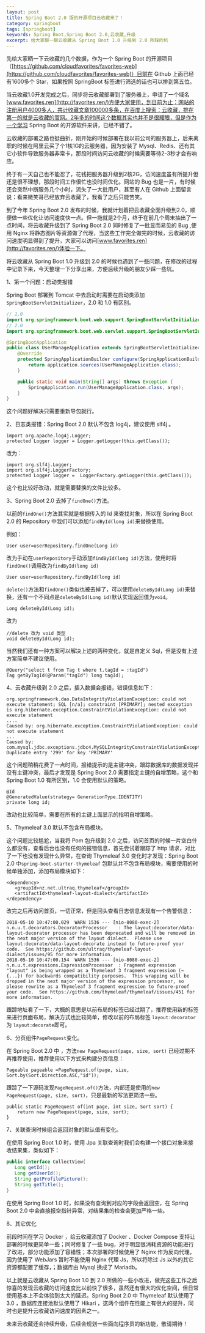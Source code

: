 ```yaml
---
layout: post
title: Spring Boot 2.0 版的开源项目云收藏来了！
category: springboot
tags: [springboot]
keywords: Spring Boot,Spring Boot 2.0,云收藏,升级
excerpt: 给大家聊一聊云收藏从 Spring Boot 1.0 升级到 2.0 所踩的坑
---
```


先给大家晒一下云收藏的几个数据，作为一个 Spring Boot 的开源项目（[https://github.com/cloudfavorites/favorites-web](https://github.com/cloudfavorites/favorites-web)）目前在 Github 上面已经有1600多个 Star，如果按照 SpringBoot 标签进行筛选的话也可以排到第五位。

当云收藏1.0开发完成之后，同步将云收藏部署到了服务器上，申请了一个域名[www.favorites.ren](http://favorites.ren/)方便大家使用，到目前为止：网站的注册用户4000多人，共计收藏文章100000多条，在百度上搜索：云收藏，排在第一的就是云收藏的官网。2年多的时间这个数据其实也并不是很耀眼，但是作为一个学习 Spring Boot 的开源软件来讲，已经不错了。

云收藏的部署之路也挺曲折，刚开始的时候部署在我以前公司的服务器上，后来离职的时候在阿里云买了个1核1G的云服务器，因为安装了 Mysql、Redis、还有其它小软件导致服务器非常卡，那段时间访问云收藏的时候需要等待2-3秒才会有响应。

终于有一天自己也不能忍了，花钱把服务器升级到2核2G，访问速度虽有所提升但还是很不理想，那段时间工作很忙也没时间优化。网站的 Bug 也是一片，有时候还会突然中断服务几个小时，流失了一大批用户，甚至有人在 Github 上面留言说：看来微笑哥已经放弃云收藏了，我看了之后只能苦笑。

到了今年 Spring Boot 2.0 发布的时候，我就计划着把云收藏全面升级到2.0，顺便做一些优化让访问速度快一点。但一拖就是2个月，终于在前几个周末抽出了一点时间，将云收藏升级到了 Spring Boot 2.0 同时修复了一批显而易见的 Bug ,使用 Nginx 将静态图片等资源做了代理，当这些工作完全做完的时候，云收藏的访问速度明显得到了提升，大家可以访问[www.favorites.ren](http://favorites.ren/)体验一下。

将云收藏从 Spring Boot 1.0 升级到 2.0 的时候也遇到了一些问题，在修改的过程中记录下来，今天整理一下分享出来，方便后续升级的朋友少踩一些坑。

1、第一个问题：启动类报错

Spring Boot 部署到 Tomcat 中去启动时需要在启动类添加`SpringBootServletInitializer`，2.0 和 1.0 有区别。

``` java
// 1.0
import org.springframework.boot.web.support.SpringBootServletInitializer;
// 2.0
import org.springframework.boot.web.servlet.support.SpringBootServletInitializer;

@SpringBootApplication
public class UserManageApplication extends SpringBootServletInitializer {
    @Override
    protected SpringApplicationBuilder configure(SpringApplicationBuilder application) {
        return application.sources(UserManageApplication.class);
    }

    public static void main(String[] args) throws Exception {
        SpringApplication.run(UserManageApplication.class, args);
    }
}
```

这个问题好解决只需要重新导包就行。

2、日志类报错：Spring Boot 2.0 默认不包含 log4j，建议使用 slf4j 。

```
import org.apache.log4j.Logger;
protected Logger logger = Logger.getLogger(this.getClass());
```

改为：

```
import org.slf4j.Logger;
import org.slf4j.LoggerFactory;
protected Logger logger =  LoggerFactory.getLogger(this.getClass());
```

这个也比较好改动，就是需要替换的文件比较多。


3、Spring Boot 2.0 去掉了`findOne()`方法。

以前的`findOne()`方法其实就是根据传入的 Id 来查找对象，所以在 Spring Boot 2.0 的 Repository 中我们可以添加`findById(long id)`来替换使用。

例如：

```
User user=userRepository.findOne(Long id)
```

改为手动在`userRepository`手动添加`findById(long id)`方法，使用时将`findOne()`调用改为`findById(long id)`

```
User user=userRepository.findById(long id)
```

`delete()`方法和`findOne()`类似也被去掉了，可以使用`deleteById(Long id)`来替换，还有一个不同点是`deleteById(Long id)`默认实现返回值为`void`。

```
Long deleteById(Long id);
```

改为

```
//delete 改为 void 类型
void deleteById(Long id);
```

当然我们还有一种方案可以解决上述的两种变化，就是自定义 Sql，但是没有上述方案简单不建议使用。

```
@Query("select t from Tag t where t.tagId = :tagId")
Tag getByTagId(@Param("tagId") long tagId);
```


4、云收藏升级到 2.0 之后，插入数据会报错，错误信息如下：

```
org.springframework.dao.DataIntegrityViolationException: could not execute statement; SQL [n/a]; constraint [PRIMARY]; nested exception is org.hibernate.exception.ConstraintViolationException: could not execute statement
....
Caused by: org.hibernate.exception.ConstraintViolationException: could not execute statement
...
Caused by: com.mysql.jdbc.exceptions.jdbc4.MySQLIntegrityConstraintViolationException: Duplicate entry '299' for key 'PRIMARY'
```

这个问题稍稍花费了一点时间，报错提示的是主键冲突，跟踪数据库的数据发现并没有主键冲突，最后才发现是 Spring Boot 2.0 需要指定主键的自增策略，这个和 Spring Boot 1.0 有所区别，1.0 会使用默认的策略。

```
@Id
@GeneratedValue(strategy= GenerationType.IDENTITY)
private long id;
```

改动也比较简单，需要在所有的主键上面显示的指明自增策略。

5、Thymeleaf 3.0 默认不包含布局模块。

这个问题比较尴尬，当我将 Pom 包升级到 2.0 之后，访问首页的时候一片空白什么都没有，查看后台也没有任何的报错信息，首先尝试着跟踪了 http 请求，对比了一下也没有发现什么异常，在查询 Thymeleaf 3.0 变化时才发现：Spring Boot 2.0 中`spring-boot-starter-thymeleaf` 包默认并不包含布局模块，需要使用的时候单独添加，添加布局模块如下：

```
<dependency>
   <groupId>nz.net.ultraq.thymeleaf</groupId>
   <artifactId>thymeleaf-layout-dialect</artifactId>
</dependency>
```

改完之后再访问首页，一切正常，但是回头查看日志信息发现有一个告警信息：

```
2018-05-10 10:47:00.029  WARN 1536 --- [nio-8080-exec-2] n.n.u.t.decorators.DecoratorProcessor    : The layout:decorator/data-layout-decorator processor has been deprecated and will be removed in the next major version of the layout dialect.  Please use layout:decorate/data-layout-decorate instead to future-proof your code.  See https://github.com/ultraq/thymeleaf-layout-dialect/issues/95 for more information.
2018-05-10 10:47:00.154  WARN 1536 --- [nio-8080-exec-2] n.n.u.t.expressions.ExpressionProcessor  : Fragment expression "layout" is being wrapped as a Thymeleaf 3 fragment expression (~{...}) for backwards compatibility purposes.  This wrapping will be dropped in the next major version of the expression processor, so please rewrite as a Thymeleaf 3 fragment expression to future-proof your code.  See https://github.com/thymeleaf/thymeleaf/issues/451 for more information.
```

跟踪地址看了一下，大概的意思是以前布局的标签已经过期了，推荐使用新的标签来进行页面布局，解决方式也比较简单，修改以前的布局标签 `layout:decorator` 为 `layout:decorate`即可。

6、分页组件`PageRequest`变化。

在 Spring Boot 2.0 中 ，方法`new PageRequest(page, size, sort)` 已经过期不再推荐使用，推荐使用以下方式来构建分页信息：

```
Pageable pageable =PageRequest.of(page, size, Sort.by(Sort.Direction.ASC,"id"));
```

跟踪了一下源码发现`PageRequest.of()`方法，内部还是使用的`new PageRequest(page, size, sort)`，只是最新的写法更简洁一些。

```
public static PageRequest of(int page, int size, Sort sort) {
    return new PageRequest(page, size, sort);
}
```

7、关联查询时候组合返回对象的默认值有变化。

在使用 Spring Boot 1.0 时，使用 Jpa 关联查询时我们会构建一个接口对象来接收结果集，类似如下：

``` java
public interface CollectView{
   Long getId();
   Long getUserId();
   String getProfilePicture();
   String getTitle();
}
```

在使用 Spring Boot 1.0 时，如果没有查询到对应的字段会返回空，在 Spring Boot 2.0 中会直接报空指针异常，对结果集的检查会更加严格一些。

8、其它优化

前段时间在学习 Docker ，给云收藏添加了 Docker 、Docker Compose 支持让部署的时候更简单一些；同时修复了一些 bug，对于明显很消耗资源的功能进行了改进，部分功能添加了容错性；本次部署的时候使用了 Nginx 作为反向代理，因为使用了 WebJars 暂时不能使用 Nginx 代理 Js，所以将除过 Js 以外的其它资源都配置了缓存，；数据库由 Mysql 换成了 Mariadb。

以上就是云收藏从 Spring Boot 1.0 到 2.0 所做的一些小改进，做完这些工作之后惊喜的发现云收藏的访问速度比以前快了很多，虽然还有很大的优化空间，但日常使用基本上不会体验到太大的延迟。Spring Boot 2.0 中 Thymeleaf 默认使用了 3.0 ，数据库连接池默认使用了 Hikari ，这两个组件在性能上有很大的提升，同时也是提升云收藏访问速度的因素之一。

未来云收藏还会持续升级，后续会规划一些面向程序员的新功能，敬请期待！



